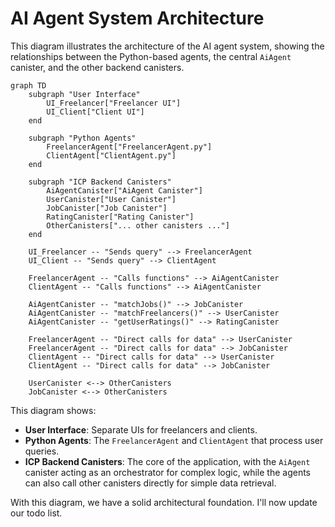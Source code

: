 # AI Agent System Architecture

This diagram illustrates the architecture of the AI agent system, showing the relationships between the Python-based agents, the central `AiAgent` canister, and the other backend canisters.

```mermaid
graph TD
    subgraph "User Interface"
        UI_Freelancer["Freelancer UI"]
        UI_Client["Client UI"]
    end

    subgraph "Python Agents"
        FreelancerAgent["FreelancerAgent.py"]
        ClientAgent["ClientAgent.py"]
    end

    subgraph "ICP Backend Canisters"
        AiAgentCanister["AiAgent Canister"]
        UserCanister["User Canister"]
        JobCanister["Job Canister"]
        RatingCanister["Rating Canister"]
        OtherCanisters["... other canisters ..."]
    end

    UI_Freelancer -- "Sends query" --> FreelancerAgent
    UI_Client -- "Sends query" --> ClientAgent

    FreelancerAgent -- "Calls functions" --> AiAgentCanister
    ClientAgent -- "Calls functions" --> AiAgentCanister

    AiAgentCanister -- "matchJobs()" --> JobCanister
    AiAgentCanister -- "matchFreelancers()" --> UserCanister
    AiAgentCanister -- "getUserRatings()" --> RatingCanister

    FreelancerAgent -- "Direct calls for data" --> UserCanister
    FreelancerAgent -- "Direct calls for data" --> JobCanister
    ClientAgent -- "Direct calls for data" --> UserCanister
    ClientAgent -- "Direct calls for data" --> JobCanister

    UserCanister <--> OtherCanisters
    JobCanister <--> OtherCanisters
```

This diagram shows:
-   **User Interface**: Separate UIs for freelancers and clients.
-   **Python Agents**: The `FreelancerAgent` and `ClientAgent` that process user queries.
-   **ICP Backend Canisters**: The core of the application, with the `AiAgent` canister acting as an orchestrator for complex logic, while the agents can also call other canisters directly for simple data retrieval.

With this diagram, we have a solid architectural foundation. I'll now update our todo list.